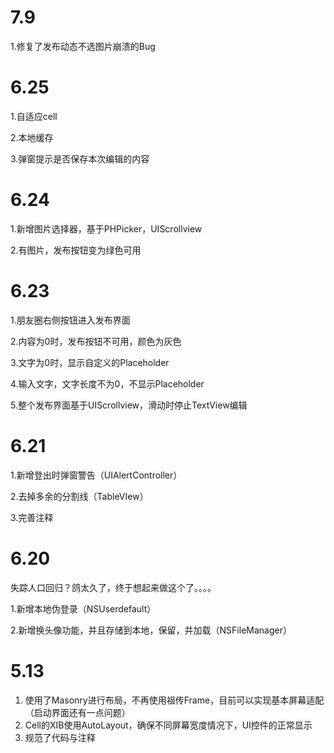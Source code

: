# 7.9

1.修复了发布动态不选图片崩溃的Bug

# 6.25

1.自适应cell

2.本地缓存

3.弹窗提示是否保存本次编辑的内容

# 6.24

1.新增图片选择器，基于PHPicker，UIScrollview

2.有图片，发布按钮变为绿色可用

# 6.23

1.朋友圈右侧按钮进入发布界面

2.内容为0时，发布按钮不可用，颜色为灰色

3.文字为0时，显示自定义的Placeholder

4.输入文字，文字长度不为0，不显示Placeholder

5.整个发布界面基于UIScrollview，滑动时停止TextView编辑

# 6.21

1.新增登出时弹窗警告（UIAlertController）

2.去掉多余的分割线（TableVIew）

3.完善注释

# 6.20

失踪人口回归？鸽太久了，终于想起来做这个了。。。。

1.新增本地伪登录（NSUserdefault）

2.新增换头像功能，并且存储到本地，保留，并加载（NSFileManager）



# 5.13 

1. 使用了Masonry进行布局，不再使用祖传Frame，目前可以实现基本屏幕适配（启动界面还有一点问题）
2. Cell的XIB使用AutoLayout，确保不同屏幕宽度情况下，UI控件的正常显示
3. 规范了代码与注释